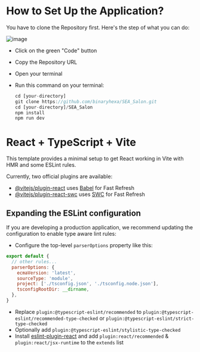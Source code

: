 # How to Set Up the Application?
You have to clone the Repository first. Here's the step of what you can do:

![image](https://github.com/binaryhexa/SEA_Salon/assets/116893563/7f8d0ac5-5f9c-4e4e-b442-45e4b87ad96f)

- Click on the green "Code" button
- Copy the Repository URL
- Open your terminal
- Run this command on your terminal:
  
  ```js
  cd [your-directory]
  git clone https://github.com/binaryhexa/SEA_Salon.git
  cd [your-directory]/SEA_Salon
  npm install
  npm run dev

  
# React + TypeScript + Vite

This template provides a minimal setup to get React working in Vite with HMR and some ESLint rules.

Currently, two official plugins are available:

- [@vitejs/plugin-react](https://github.com/vitejs/vite-plugin-react/blob/main/packages/plugin-react/README.md) uses [Babel](https://babeljs.io/) for Fast Refresh
- [@vitejs/plugin-react-swc](https://github.com/vitejs/vite-plugin-react-swc) uses [SWC](https://swc.rs/) for Fast Refresh

## Expanding the ESLint configuration

If you are developing a production application, we recommend updating the configuration to enable type aware lint rules:

- Configure the top-level `parserOptions` property like this:

```js
export default {
  // other rules...
  parserOptions: {
    ecmaVersion: 'latest',
    sourceType: 'module',
    project: ['./tsconfig.json', './tsconfig.node.json'],
    tsconfigRootDir: __dirname,
  },
}
```

- Replace `plugin:@typescript-eslint/recommended` to `plugin:@typescript-eslint/recommended-type-checked` or `plugin:@typescript-eslint/strict-type-checked`
- Optionally add `plugin:@typescript-eslint/stylistic-type-checked`
- Install [eslint-plugin-react](https://github.com/jsx-eslint/eslint-plugin-react) and add `plugin:react/recommended` & `plugin:react/jsx-runtime` to the `extends` list
